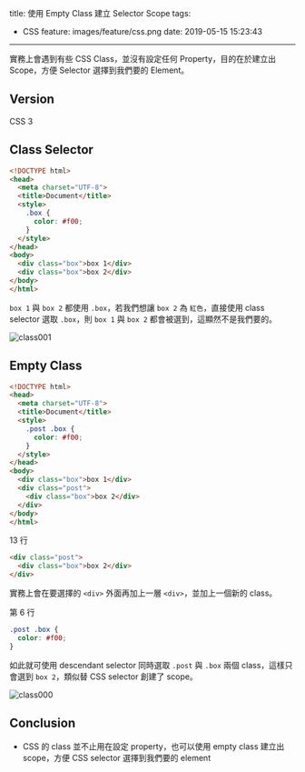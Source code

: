 title: 使用 Empty Class 建立 Selector Scope
tags:
  - CSS
feature: images/feature/css.png
date: 2019-05-15 15:23:43
---
實務上會遇到有些 CSS Class，並沒有設定任何 Property，目的在於建立出 Scope，方便 Selector 選擇到我們要的 Element。

<!-- more -->

## Version

CSS 3

## Class Selector

```html
<!DOCTYPE html>
<head>
  <meta charset="UTF-8">
  <title>Document</title>
  <style>
    .box {
      color: #f00;
    }
  </style>
</head>
<body>
  <div class="box">box 1</div>
  <div class="box">box 2</div>
</body>
</html>
```

`box 1` 與 `box 2` 都使用 `.box`，若我們想讓 `box 2` 為 `紅色`，直接使用 class selector 選取 `.box`，則 `box 1` 與 `box 2` 都會被選到，這顯然不是我們要的。

![class001](/images/css/class-scope/class001.png)

## Empty Class

```html
<!DOCTYPE html>
<head>
  <meta charset="UTF-8">
  <title>Document</title>
  <style>
    .post .box {
      color: #f00;
    }
  </style>
</head>
<body>
  <div class="box">box 1</div>
  <div class="post">
    <div class="box">box 2</div>
  </div>
</body>
</html>
```

13 行

```html
<div class="post">
  <div class="box">box 2</div>
</div>
```

實務上會在要選擇的 `<div>` 外面再加上一層 `<div>`，並加上一個新的 class。

第 6 行

```css
.post .box {
  color: #f00;
}
```

如此就可使用 descendant selector 同時選取 `.post` 與 `.box` 兩個 class，這樣只會選到 `box 2`，類似替 CSS selector 創建了 scope。


![class000](/images/css/class-scope/class000.png)

## Conclusion

* CSS 的 class 並不止用在設定 property，也可以使用 empty class 建立出 scope，方便 CSS selector 選擇到我們要的 element


